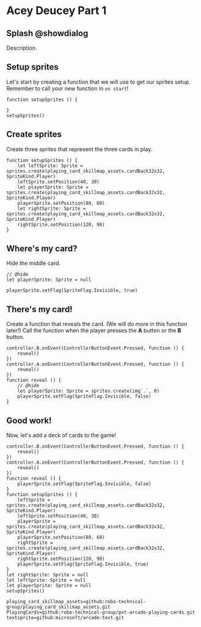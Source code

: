 # Acey Deucey Part 1

## Splash @showdialog

Description.

## Setup sprites

Let's start by creating a function that we will use to get our sprites setup.
Remember to call your new function in `on start`!

```blocks
function setupSprites () {
	
}
setupSprites()
```

## Create sprites

Create three sprites that represent the three cards in play.

```block
function setupSprites () {
    let leftSprite: Sprite = sprites.create(playing_card_skillmap_assets.cardBack32x32, SpriteKind.Player)
    leftSprite.setPosition(40, 30)
    let playerSprite: Sprite = sprites.create(playing_card_skillmap_assets.cardBack32x32, SpriteKind.Player)
    playerSprite.setPosition(80, 60)
    let rightSprite: Sprite = sprites.create(playing_card_skillmap_assets.cardBack32x32, SpriteKind.Player)
    rightSprite.setPosition(120, 90)
}
```

## Where's my card?

Hide the middle card.

```block
// @hide
let playerSprite: Sprite = null

playerSprite.setFlag(SpriteFlag.Invisible, true)
```

## There's my card!

Create a function that reveals the card.
(We will do more in this function later!)
Call the function when the player presses the **A** button or the **B** button.

```blocks
controller.B.onEvent(ControllerButtonEvent.Pressed, function () {
    reveal()
})
controller.A.onEvent(ControllerButtonEvent.Pressed, function () {
    reveal()
})
function reveal () {
    // @hide
    let playerSprite: Sprite = sprites.create(img`.`, 0)
    playerSprite.setFlag(SpriteFlag.Invisible, false)
}
```

## Good work!

Now, let's add a deck of cards to the game!

```ghost
controller.B.onEvent(ControllerButtonEvent.Pressed, function () {
    reveal()
})
controller.A.onEvent(ControllerButtonEvent.Pressed, function () {
    reveal()
})
function reveal () {
    playerSprite.setFlag(SpriteFlag.Invisible, false)
}
function setupSprites () {
    leftSprite = sprites.create(playing_card_skillmap_assets.cardBack32x32, SpriteKind.Player)
    leftSprite.setPosition(40, 30)
    playerSprite = sprites.create(playing_card_skillmap_assets.cardBack32x32, SpriteKind.Player)
    playerSprite.setPosition(80, 60)
    rightSprite = sprites.create(playing_card_skillmap_assets.cardBack32x32, SpriteKind.Player)
    rightSprite.setPosition(120, 90)
    playerSprite.setFlag(SpriteFlag.Invisible, true)
}
let rightSprite: Sprite = null
let leftSprite: Sprite = null
let playerSprite: Sprite = null
setupSprites()
```

```package
playing_card_skillmap_assets=github:robo-technical-group/playing_card_skillmap_assets.git
PlayingCards=github:robo-technical-group/pxt-arcade-playing-cards.git
textsprite=github:microsoft/arcade-text.git
```
